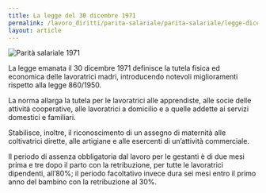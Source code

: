 ```yaml
---
title: La legge del 30 dicembre 1971
permalink: /lavoro_diritti/parita-salariale/parita-salariale/legge-dicembre-1971
layout: article
---
```


![Parità salariale 1971](../../images/lavoro_diritti/parita-salariale/parita-salariale-9.jpg)


La legge emanata il 30 dicembre 1971 definisce la tutela fisica ed economica delle lavoratrici madri, introducendo notevoli miglioramenti rispetto alla legge 860/1950.

La norma allarga la tutela per le lavoratrici alle apprendiste, alle socie delle attività cooperative, alle lavoratrici a domicilio e a quelle addette ai servizi domestici e familiari.

Stabilisce, inoltre, il riconoscimento di un assegno di maternità alle coltivatrici dirette, alle artigiane e alle esercenti di un’attività commerciale.

Il periodo di assenza obbligatoria dal lavoro per le gestanti è di due mesi prima e tre dopo il parto con la retribuzione, per tutte le lavoratrici dipendenti, all’80%; il periodo facoltativo invece dura sei mesi entro il primo anno del bambino con la retribuzione al 30%.

